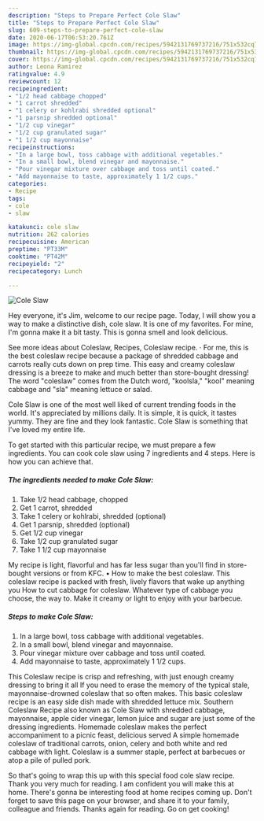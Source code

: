 ```yaml
---
description: "Steps to Prepare Perfect Cole Slaw"
title: "Steps to Prepare Perfect Cole Slaw"
slug: 609-steps-to-prepare-perfect-cole-slaw
date: 2020-06-17T06:53:20.761Z
image: https://img-global.cpcdn.com/recipes/5942131769737216/751x532cq70/cole-slaw-recipe-main-photo.jpg
thumbnail: https://img-global.cpcdn.com/recipes/5942131769737216/751x532cq70/cole-slaw-recipe-main-photo.jpg
cover: https://img-global.cpcdn.com/recipes/5942131769737216/751x532cq70/cole-slaw-recipe-main-photo.jpg
author: Leona Ramirez
ratingvalue: 4.9
reviewcount: 12
recipeingredient:
- "1/2 head cabbage chopped"
- "1 carrot shredded"
- "1 celery or kohlrabi shredded optional"
- "1 parsnip shredded optional"
- "1/2 cup vinegar"
- "1/2 cup granulated sugar"
- "1 1/2 cup mayonnaise"
recipeinstructions:
- "In a large bowl, toss cabbage with additional vegetables."
- "In a small bowl, blend vinegar and mayonnaise."
- "Pour vinegar mixture over cabbage and toss until coated."
- "Add mayonnaise to taste, approximately 1 1/2 cups."
categories:
- Recipe
tags:
- cole
- slaw

katakunci: cole slaw 
nutrition: 262 calories
recipecuisine: American
preptime: "PT33M"
cooktime: "PT42M"
recipeyield: "2"
recipecategory: Lunch

---
```



![Cole Slaw](https://img-global.cpcdn.com/recipes/5942131769737216/751x532cq70/cole-slaw-recipe-main-photo.jpg)

Hey everyone, it's Jim, welcome to our recipe page. Today, I will show you a way to make a distinctive dish, cole slaw. It is one of my favorites. For mine, I'm gonna make it a bit tasty. This is gonna smell and look delicious.

See more ideas about Coleslaw, Recipes, Coleslaw recipe. · For me, this is the best coleslaw recipe because a package of shredded cabbage and carrots really cuts down on prep time. This easy and creamy coleslaw dressing is a breeze to make and much better than store-bought dressing! The word &#34;coleslaw&#34; comes from the Dutch word, &#34;koolsla,&#34; &#34;kool&#34; meaning cabbage and &#34;sla&#34; meaning lettuce or salad.

Cole Slaw is one of the most well liked of current trending foods in the world. It's appreciated by millions daily. It is simple, it is quick, it tastes yummy. They are fine and they look fantastic. Cole Slaw is something that I've loved my entire life.


To get started with this particular recipe, we must prepare a few ingredients. You can cook cole slaw using 7 ingredients and 4 steps. Here is how you can achieve that.

<!--inarticleads1-->

##### The ingredients needed to make Cole Slaw:

1. Take 1/2 head cabbage, chopped
1. Get 1 carrot, shredded
1. Take 1 celery or kohlrabi, shredded (optional)
1. Get 1 parsnip, shredded (optional)
1. Get 1/2 cup vinegar
1. Take 1/2 cup granulated sugar
1. Take 1 1/2 cup mayonnaise


My recipe is light, flavorful and has far less sugar than you&#39;ll find in store-bought versions or from KFC. • How to make the best coleslaw. This coleslaw recipe is packed with fresh, lively flavors that wake up anything you How to cut cabbage for coleslaw. Whatever type of cabbage you choose, the way to. Make it creamy or light to enjoy with your barbecue. 

<!--inarticleads2-->

##### Steps to make Cole Slaw:

1. In a large bowl, toss cabbage with additional vegetables.
1. In a small bowl, blend vinegar and mayonnaise.
1. Pour vinegar mixture over cabbage and toss until coated.
1. Add mayonnaise to taste, approximately 1 1/2 cups.


This Coleslaw recipe is crisp and refreshing, with just enough creamy dressing to bring it all If you need to erase the memory of the typical stale, mayonnaise-drowned coleslaw that so often makes. This basic coleslaw recipe is an easy side dish made with shredded lettuce mix. Southern Coleslaw Recipe also known as Cole Slaw with shredded cabbage, mayonnaise, apple cider vinegar, lemon juice and sugar are just some of the dressing ingredients. Homemade coleslaw makes the perfect accompaniment to a picnic feast, delicious served A simple homemade coleslaw of traditional carrots, onion, celery and both white and red cabbage with light. Coleslaw is a summer staple, perfect at barbecues or atop a pile of pulled pork. 

So that's going to wrap this up with this special food cole slaw recipe. Thank you very much for reading. I am confident you will make this at home. There's gonna be interesting food at home recipes coming up. Don't forget to save this page on your browser, and share it to your family, colleague and friends. Thanks again for reading. Go on get cooking!
